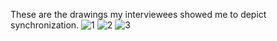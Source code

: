 These are the drawings my interviewees showed me to depict synchronization.
![1](https://user-images.githubusercontent.com/116266413/198294149-a1cdbadd-61a7-44bd-9448-f7d8a2325ff2.jpg)
![2](https://user-images.githubusercontent.com/116266413/198294171-a6eb81a7-5fee-4bf8-98cc-d6024d2554e3.jpg)
![3](https://user-images.githubusercontent.com/116266413/198294174-ab13d9e7-0e87-4065-9f80-377901cdf69f.jpg)
